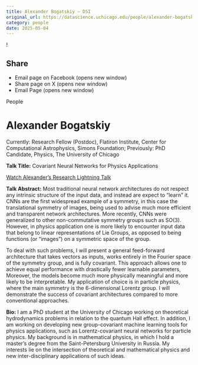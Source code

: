 ```yaml
---
title: Alexander Bogatskiy – DSI
original_url: https://datascience.uchicago.edu/people/alexander-bogatskiy
category: people
date: 2025-05-04
---
```


<!-- Table-like structure detected -->

!

## Share

* Email page on Facebook (opens new window)
* Share page on X (opens new window)
* Email Page (opens new window)

<!-- Table-like structure detected -->

People

# Alexander Bogatskiy

Currently: Research Fellow (Postdoc), Flatiron Institute, Center for Computational Astrophysics, Simons Foundation; Previously: PhD Candidate, Physics, The University of Chicago

**Talk Title:** Covariant Neural Networks for Physics Applications

[Watch Alexander’s Research Lightning Talk](https://www.youtube.com/watch?v=0wTWfe_vuSc&list=PL0IrIAIuK93H0cbSgTHNEroKJTamJMuGV&index=2)

**Talk Abstract:** Most traditional neural network architectures do not respect any intrinsic structure of the input data, and instead are expect to “learn” it. CNNs are the first widespread example of a symmetry, in this case the translational symmetry of images, being used to advise much more efficient and transparent network architectures. More recently, CNNs were generalized to other non-commutative symmetry groups such as SO(3). However, in physics application one is more likely to encounter input data that belong to linear representations of Lie Groups, as opposed to being functions (or “images”) on a symmetric space of the group.

To deal with such problems, I will present a general feed-forward architecture that takes vectors as inputs, works entirely in the Fourier space of the symmetry group, and is fully covariant. This approach allows one to achieve equal performance with drastically fewer learnable parameters, Moreover, the models become much more physically meaningful and more likely to be interpretable. My application of choice is in particle physics, where the main symmetry is the 6-dimensional Lorentz group. I will demonstrate the success of covariant architectures compared to more conventional approaches.

**Bio:** I am a PhD student at the University of Chicago working on theoretical hydrodynamics problems in relation to the quantum Hall effect. In addition, I am working on developing new group-covariant machine learning tools for physics applications, such as Lorentz-covariant neural networks for particle physics. My background is in mathematical physics, in which I hold a master’s degree from the Saint-Petersburg University in Russia. My interests lie on the intersection of theoretical and mathematical physics and new inter-disciplinary applications of such ideas.